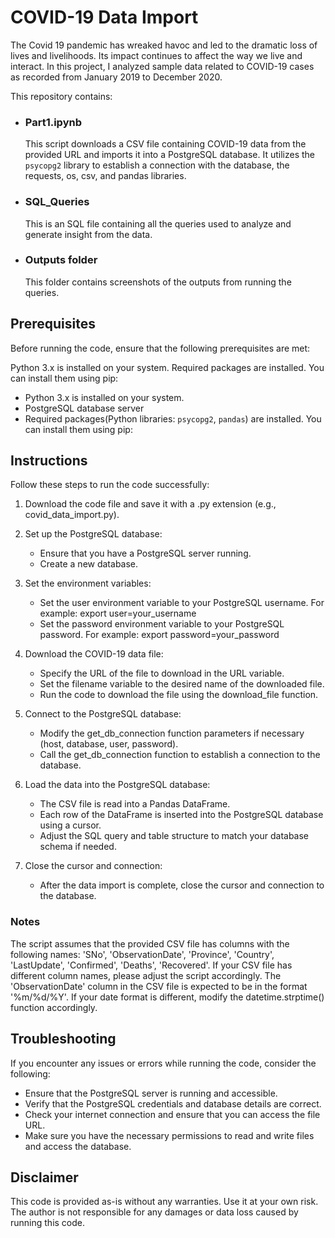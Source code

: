 # COVID-19 Data Import 
The Covid 19 pandemic has wreaked havoc and led to the dramatic loss of lives and livelihoods. Its impact continues to affect the way we live and interact. In this project, I analyzed sample data related to COVID-19 cases as recorded from January 2019 to December 2020. 

This repository contains:
- ### Part1.ipynb
     This script downloads a CSV file containing COVID-19 data from the provided URL and imports it into a PostgreSQL database. It utilizes the `psycopg2` library to establish a connection with the database, the requests, os, csv, and pandas libraries.
- ### SQL_Queries
    This is an SQL file containing all the queries used to analyze and generate insight from the data.
- ### Outputs folder
    This folder contains screenshots of the outputs from running the queries.

## Prerequisites
Before running the code, ensure that the following prerequisites are met:

Python 3.x is installed on your system.
Required packages are installed. You can install them using pip:
- Python 3.x is installed on your system.
- PostgreSQL database server
- Required packages(Python libraries: `psycopg2`, `pandas`) are installed. You can install them using pip: 
  

## Instructions
Follow these steps to run the code successfully:

1. Download the code file and save it with a .py extension (e.g., covid_data_import.py).

2. Set up the PostgreSQL database:
   - Ensure that you have a PostgreSQL server running.
   - Create a new database.
     
3. Set the environment variables:
   - Set the user environment variable to your PostgreSQL username. For example: export user=your_username
   - Set the password environment variable to your PostgreSQL password. For example: export password=your_password
     
4. Download the COVID-19 data file:
   - Specify the URL of the file to download in the URL variable.
   - Set the filename variable to the desired name of the downloaded file.
   - Run the code to download the file using the download_file function.
     
5. Connect to the PostgreSQL database:
   - Modify the get_db_connection function parameters if necessary (host, database, user, password).
   - Call the get_db_connection function to establish a connection to the database.
     
6. Load the data into the PostgreSQL database:
   - The CSV file is read into a Pandas DataFrame.
   - Each row of the DataFrame is inserted into the PostgreSQL database using a cursor.
   - Adjust the SQL query and table structure to match your database schema if needed.
     
7. Close the cursor and connection:
   - After the data import is complete, close the cursor and connection to the database.
### Notes 
The script assumes that the provided CSV file has columns with the following names: 'SNo', 'ObservationDate', 'Province', 'Country', 'LastUpdate', 'Confirmed', 'Deaths', 'Recovered'. If your CSV file has different column names, please adjust the script accordingly.
The 'ObservationDate' column in the CSV file is expected to be in the format '%m/%d/%Y'. If your date format is different, modify the datetime.strptime() function accordingly.

## Troubleshooting
If you encounter any issues or errors while running the code, consider the following:
- Ensure that the PostgreSQL server is running and accessible.
- Verify that the PostgreSQL credentials and database details are correct.
- Check your internet connection and ensure that you can access the file URL.
- Make sure you have the necessary permissions to read and write files and access the database.

## Disclaimer
This code is provided as-is without any warranties. Use it at your own risk. The author is not responsible for any damages or data loss caused by running this code.

